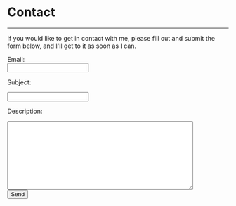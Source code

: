 # Contact

---

If you would like to get in contact with me, please fill out and submit the form below, and I'll get to it as soon as I can.

<form id="formaction" method="POST">
	<label for="emailID">Email: </label><br>
	<input type="email" name="_replyto" id="emailID"><br>
	<p>Subject: </p><input type="text" name="subject"><br>
	<p>Description: </p><textarea name="description" rows="10" cols="50"></textarea><br>
	<input type="submit" value="Send">
	<input type="text" name="_gotcha" style="display:none" />
	<input type="hidden" name="_next" value="https://maxraustin.github.io/contact" />
</form>
<br>
<script>
    var contactform = document.getElementById('formaction');
    contactform.setAttribute('action', '//formspree.io/' + 'maxraustin' + '@' + 'gmail' + '.' + 'com');
</script>
